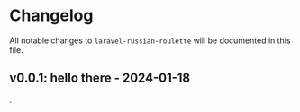 # Changelog

All notable changes to `laravel-russian-roulette` will be documented in this file.

## v0.0.1: hello there - 2024-01-18

.

